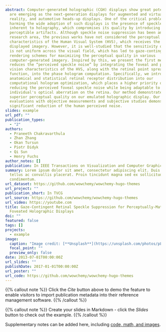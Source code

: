 ```yaml
---
abstract: Computer-generated holographic (CGH) displays show great potential and
  are emerging as the next-generation displays for augmented and virtual
  reality, and automotive heads-up displays. One of the critical problems
  harming the wide adoption of such displays is the presence of speckle noise
  inherent to holography, which compromises its quality by introducing
  perceptible artifacts. Although speckle noise suppression has been an active
  research area, the previous works have not considered the perceptual
  characteristics of the Human Visual System (HVS), which receives the final
  displayed imagery. However, it is well-studied that the sensitivity of the HVS
  is not uniform across the visual field, which has led to gaze-contingent
  rendering schemes for maximizing the perceptual quality in various
  computer-generated imagery. Inspired by this, we present the first method that
  reduces the “perceived speckle noise” by integrating the foveal and peripheral
  vision characteristics of the HVS, along with the retinal point spread
  function, into the phase hologram computation. Specifically, we introduce the
  anatomical and statistical retinal receptor distribution into our
  computational hologram optimization, which places a higher priority on
  reducing the perceived foveal speckle noise while being adaptable to any
  individual's optical aberration on the retina. Our method demonstrates
  superior perceptual quality on our emulated holographic display. Our
  evaluations with objective measurements and subjective studies demonstrate a
  significant reduction of the human perceived noise.
slides: example
url_pdf: ""
publication_types:
  - "2"
authors:
  - Praneeth Chakravarthula
  - Zhan Zhang
  - Okan Tursun
  - Piotr Didyk
  - Qi Sun
  - Henry Fuchs
author_notes: []
publication: In IEEE Transactions on Visualization and Computer Graphics
summary: Lorem ipsum dolor sit amet, consectetur adipiscing elit. Duis posuere
  tellus ac convallis placerat. Proin tincidunt magna sed ex sollicitudin
  condimentum.
url_dataset: https://github.com/wowchemy/wowchemy-hugo-themes
url_project: ""
publication_short: In TVCG
url_source: https://github.com/wowchemy/wowchemy-hugo-themes
url_video: https://youtube.com
title: Gaze-Contingent Retinal Speckle Suppression for Perceptually-Matched
  Foveated Holographic Displays
doi: ""
featured: false
tags: []
projects:
  - example
image:
  caption: "Image credit: [**Unsplash**](https://unsplash.com/photos/pLCdAaMFLTE)"
  focal_point: ""
  preview_only: false
date: 2013-07-01T00:00:00Z
url_slides: ""
publishDate: 2017-01-01T00:00:00Z
url_poster: ""
url_code: https://github.com/wowchemy/wowchemy-hugo-themes
---
```


{{% callout note %}}
Click the _Cite_ button above to demo the feature to enable visitors to import publication metadata into their reference management software.
{{% /callout %}}

{{% callout note %}}
Create your slides in Markdown - click the _Slides_ button to check out the example.
{{% /callout %}}

Supplementary notes can be added here, including [code, math, and images](https://wowchemy.com/docs/writing-markdown-latex/).
